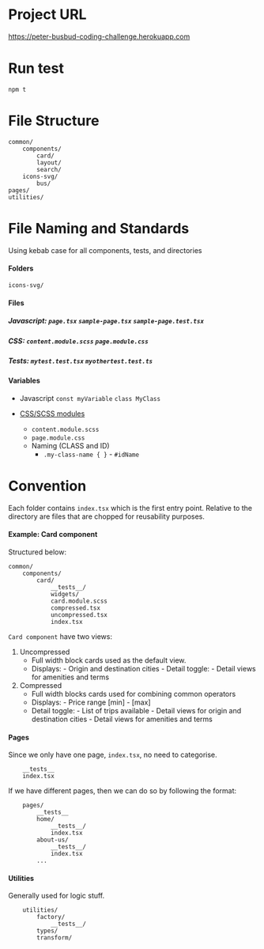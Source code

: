 # Project URL

https://peter-busbud-coding-challenge.herokuapp.com

# Run test

`npm t`

# File Structure

```
common/
	components/
		card/
		layout/
		search/
	icons-svg/
		bus/
pages/
utilities/
```

# File Naming and Standards

Using kebab case for all components, tests, and directories

#### Folders

```
icons-svg/
```

#### Files

##### Javascript: `page.tsx` `sample-page.tsx` `sample-page.test.tsx`

##### CSS: `content.module.scss` `page.module.css`

##### Tests: `mytest.test.tsx` `myothertest.test.ts`

#### Variables

-   Javascript
    `const myVariable`
    `class MyClass`

-   [CSS/SCSS modules](https://create-react-app.dev/docs/adding-a-css-modules-stylesheet)

    -   `content.module.scss`
    -   `page.module.css`
    -   Naming (CLASS and ID)
        -   `.my-class-name { }` - `#idName`

# Convention

Each folder contains `index.tsx` which is the first entry point. Relative to the directory are files that are chopped for reusability purposes.

#### Example: Card component

Structured below:

```
common/
	components/
		card/
			__tests__/
			widgets/
			card.module.scss
			compressed.tsx
			uncompressed.tsx
			index.tsx
```

`Card component` have two views:

1. Uncompressed
    - Full width block cards used as the default view.
    - Displays: - Origin and destination cities - Detail toggle: - Detail views for amenities and terms
2. Compressed
    - Full width blocks cards used for combining common operators
    - Displays: - Price range [min] - [max]
    - Detail toggle: - List of trips available - Detail views for origin and destination cities - Detail views for amenities and terms

#### Pages

Since we only have one page, `index.tsx`, no need to categorise.

```
	__tests__
	index.tsx
```

If we have different pages, then we can do so by following the format:

```
	pages/
		__tests__
		home/
			__tests__/
			index.tsx
		about-us/
			__tests__/
			index.tsx
		...
```

#### Utilities

Generally used for logic stuff.

```
	utilities/
		factory/
			__tests__/
		types/
		transform/
```
